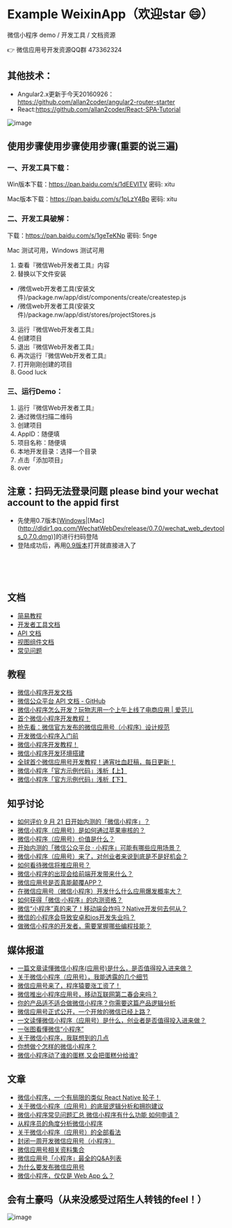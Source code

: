 # Example WeixinApp（欢迎star :smile:）

微信小程序 demo / 开发工具 / 文档资源

:point_right:  微信应用号开发资源QQ群 473362324
## 其他技术：
- Angular2.x更新于今天20160926：https://github.com/allan2coder/angular2-router-starter
- React:https://github.com/allan2coder/React-SPA-Tutorial

![image](https://raw.githubusercontent.com/allan2coder/weixinApp/master/image/screenshot.png)


## 使用步骤使用步骤使用步骤(重要的说三遍)

### 一、开发工具下载：

Win版本下载：https://pan.baidu.com/s/1dEEVITV    密码: xitu

Mac版本下载：https://pan.baidu.com/s/1pLzY4Bp    密码: xitu


### 二、开发工具破解：

下载：https://pan.baidu.com/s/1geTeKNp 密码: 5nge

Mac 测试可用，Windows 测试可用

1. 查看『微信Web开发者工具』内容
2. 替换以下文件安装
  * /微信web开发者工具(安装文件)/package.nw/app/dist/components/create/createstep.js
  * /微信web开发者工具(安装文件)/package.nw/app/dist/stores/projectStores.js
3. 运行『微信Web开发者工具』
4. 创建项目
5. 退出『微信Web开发者工具』
6. 再次运行『微信Web开发者工具』
7. 打开刚刚创建的项目
8. Good luck

### 三、运行Demo：
1. 运行『微信Web开发者工具』
2. 通过微信扫描二维码
3. 创建项目
4. AppID：随便填
5. 项目名称：随便填
6. 本地开发目录：选择一个目录
7. 点击「添加项目」
8. over 


## 注意：扫码无法登录问题 please bind your wechat account to the appid first

* 先使用0.7版本[[Windows](http://dldir1.qq.com/WechatWebDev/release/0.7.0/wechat_web_devtools_0.7.0_x64.exe)|[Mac] (http://dldir1.qq.com/WechatWebDev/release/0.7.0/wechat_web_devtools_0.7.0.dmg)]的进行扫码登陆
* 登陆成功后，再用[0.9版本](https://pan.baidu.com/s/1pLTKIqJ)打开就直接进入了


<br/><br/><br/>

## 文档
- [简易教程](http://wxopen.notedown.cn/)
- [开发者工具文档](http://wxopen.notedown.cn/devtools/devtools.html)
- [API 文档](http://wxopen.notedown.cn/api/)
- [视图组件文档](http://wxopen.notedown.cn/component/)
- [常见问题](http://wxopen.notedown.cn/qa/qa.html)


## 教程

- [微信小程序开发文档](http://wxopen.notedown.cn/)
- [微信公众平台 API 文档 - GitHub](https://github.com/Notedown-cn/wxopen)
- [微信小程序怎么开发？玩物志用一个上午上线了电商应用 | 爱范儿](http://www.ifanr.com/721124)
- [首个微信小程序开发教程！](http://gold.xitu.io/entry/57e34d6bd2030900691e9ad7)
- [抢先看：微信官方发布的微信应用号（小程序）设计规范](http://www.woshipm.com/ucd/418190.html)
- [开发微信小程序入门前](https://laravel-china.org/topics/2890)
- [微信小程序开发教程！](https://xituqu.com/508.html)
- [微信小程序开发环境搭建](http://blog.csdn.net/xiehuimx/article/details/52629657)
- [全球首个微信应用号开发教程！通宵吐血赶稿，每日更新！](https://my.oschina.net/wwnick/blog/750055)
- [微信小程序「官方示例代码」浅析【上】](https://zhuanlan.zhihu.com/p/22574282)
- [微信小程序「官方示例代码」浅析【下】](https://zhuanlan.zhihu.com/p/22579053)

## 知乎讨论

- [如何评价 9 月 21 日开始内测的「微信小程序」？](https://www.zhihu.com/question/50874500)
- [微信小程序（应用号）是如何通过苹果审核的？](https://www.zhihu.com/question/50879437)
- [微信小程序（应用号）价值是什么？](https://www.zhihu.com/question/50875544)
- [开始内测的「微信公众平台 · 小程序」可能有哪些应用场景？](https://www.zhihu.com/question/50871887)
- [微信小程序（应用号）来了，对创业者来说到底是不是好机会？](https://www.zhihu.com/question/50885176)
- [如何看待微信将推应用号？](https://www.zhihu.com/question/39374074)
- [微信小程序的出现会给前端开发带来什么？](https://www.zhihu.com/question/50900987)
- [微信应用号是否真能颠覆APP？](https://www.zhihu.com/question/50878415)
- [在微信应用号（微信小程序）开发什么什么应用爆发概率大？](https://www.zhihu.com/question/50878674)
- [如何获得「微信·小程序」的内测资格？](https://www.zhihu.com/question/50875630)
- [微信“小程序”真的来了！移动端会炸吗？Native开发何去何从？](https://www.zhihu.com/question/50874710)
- [微信的小程序会导致安卓和ios开发失业吗？](https://www.zhihu.com/question/50879269)
- [做微信小程序的开发者，需要掌握哪些编程技能？](https://www.zhihu.com/question/50886759)

## 媒体报道

- [一篇文章读懂微信小程序(应用号)是什么，是否值得投入进来做？](http://www.woshipm.com/it/417887.html)
- [关于微信小程序（应用号），我能透露的几个细节](https://kenengba.com/post/3515.html)
- [微信应用号来了，程序猿要涨工资了！](http://www.pmcaff.com/article/index/411074173930624)
- [微信推出小程序应用号，移动互联网第二春会来吗？](http://36kr.com/topics/98)
- [你的产品适不适合做微信小程序？你需要这篇产品逻辑分析](https://www.huxiu.com/article/164700.html)
- [微信应用号正式公开，一个开放的微信已经上路？](https://www.huxiu.com/article/164634.html)
- [一文读懂微信小程序（应用号）是什么，创业者是否值得投入进来做？](https://www.huxiu.com/article/164679.html)
- [一张图看懂微信“小程序”](http://wenda.louqun.com/article/107593)
- [关于微信小程序，我联想到的几点](https://zi.com/w/a/b32fJp)
- [你想做个怎样的微信小程序？](http://www.880917.com/wang/10850.html)
- [微信小程序动了谁的蛋糕,又会把蛋糕分给谁?](http://it.sohu.com/20160922/n468981595.shtml)

## 文章

- [微信小程序，一个有局限的类似 React Native 轮子！](http://www.jianshu.com/p/060c6f3dd4e8)
- [关于微信小程序（应用号）的底层逻辑分析和拥抱建议](https://zhuanlan.zhihu.com/p/22565340)
- [微信小程序常见问题汇总 微信小程序有什么功能 如何申请？](http://kulianw.com/keji/201609/18558.html)
- [从程序员的角度分析微信小程序](http://blog.csdn.net/yulianlin/article/details/52621413)
- [关于微信小程序（应用号）的全部看法](http://www.jianshu.com/p/f8266c940eaf)
- [封闭一周开发微信应用号（小程序）](https://www.v2ex.com/t/308005#reply17)
- [微信应用号相关资料集合](http://www.jianshu.com/p/597de915ef68)
- [微信应用号「小程序」最全的Q&A列表](http://t.cn/RcYXD4Q)
- [为什么要发布微信应用号](http://t.cn/RcYXsoP)
- [微信小程序，仅仅是 Web App 么？](http://t.cn/RcYowhy)

## 会有土豪吗（从来没感受过陌生人转钱的feel！）
![image](https://raw.githubusercontent.com/allan2coder/weixinApp/master/image/donate.jpg)

